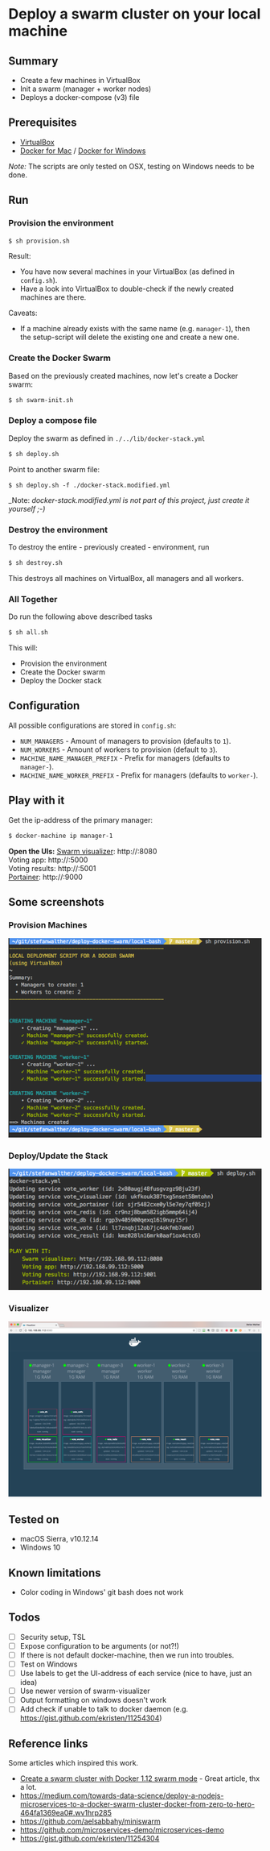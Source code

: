 # Deploy a swarm cluster on your local machine

## Summary

- Create a few machines in VirtualBox
- Init a swarm (manager + worker nodes)
- Deploys a docker-compose (v3) file

## Prerequisites

- [VirtualBox](https://www.virtualbox.org/)
- [Docker for Mac](https://docs.docker.com/docker-for-mac/) / [Docker for Windows](https://docs.docker.com/docker-for-windows/)

_Note:_ The scripts are only tested on OSX, testing on Windows needs to be done.

## Run

### Provision the environment

```sh
$ sh provision.sh
```

Result:  

- You have now several machines in your VirtualBox (as defined in `config.sh`).
- Have a look into VirtualBox to double-check if the newly created machines are there.

Caveats:  

- If a machine already exists with the same name (e.g. `manager-1`), then the setup-script will delete the existing one and create a new one.

### Create the Docker Swarm

Based on the previously created machines, now let's create a Docker swarm:

```sh
$ sh swarm-init.sh
```


### Deploy a compose file

Deploy the swarm as defined in `./../lib/docker-stack.yml`

```sh
$ sh deploy.sh
```

Point to another swarm file:

```
$ sh deploy.sh -f ./docker-stack.modified.yml
```

_Note: _docker-stack.modified.yml is not part of this project, just create it yourself ;-)_

### Destroy the environment

To destroy the entire - previously created - environment, run

```sh
$ sh destroy.sh
```

This destroys all machines on VirtualBox, all managers and all workers.

### All Together

Do run the following above described tasks

```sh
$ sh all.sh
```

This will:

- Provision the environment
- Create the Docker swarm
- Deploy the Docker stack

## Configuration

All possible configurations are stored in `config.sh`:

- `NUM_MANAGERS` - Amount of managers to provision (defaults to `1`).
- `NUM_WORKERS` - Amount of workers to provision (default to `3`).
- `MACHINE_NAME_MANAGER_PREFIX` - Prefix for managers (defaults to `manager-`).
- `MACHINE_NAME_WORKER_PREFIX` - Prefix for managers (defaults to `worker-`).


## Play with it

Get the ip-address of the primary manager:
```sh
$ docker-machine ip manager-1
```

**Open the UIs:**
[Swarm visualizer](https://hub.docker.com/r/dockersamples/visualizer/): http://<manager-ip>:8080  
Voting app: http://<manager-ip>:5000  
Voting results: http://<manager-ip>:5001  
[Portainer](http://portainer.io/): http://<manager-ip>:9000    

## Some screenshots

### Provision Machines

![Visualizer](./images/provision.png)

### Deploy/Update the Stack

![Visualizer](./images/deploy.png)

### Visualizer

![Visualizer](./images/visualizer.png)

## Tested on

- macOS Sierra, v10.12.14
- Windows 10

## Known limitations

- Color coding in Windows' git bash does not work

## Todos

- [ ] Security setup, TSL
- [ ] Expose configuration to be arguments (or not?!)
- [ ] If there is not default docker-machine, then we run into troubles.
- [ ] Test on Windows
- [ ] Use labels to get the UI-address of each service (nice to have, just an idea)
- [ ] Use newer version of swarm-visualizer
- [ ] Output formatting on windows doesn't work
- [ ] Add check if unable to talk to docker daemon (e.g. https://gist.github.com/ekristen/11254304)

## Reference links

Some articles which inspired this work.

- [Create a swarm cluster with Docker 1.12 swarm mode](http://lucjuggery.com/blog/?p=566) - Great article, thx a lot.
- https://medium.com/towards-data-science/deploy-a-nodejs-microservices-to-a-docker-swarm-cluster-docker-from-zero-to-hero-464fa1369ea0#.wv1hrp285
- https://github.com/aelsabbahy/miniswarm
- https://github.com/microservices-demo/microservices-demo
- https://gist.github.com/ekristen/11254304